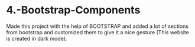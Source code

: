 # 4.-Bootstrap-Components
Made this project with the help of BOOTSTRAP and added a lot of sections from bootstrap and customized them to give it a nice gesture (This website is created in dark mode).
